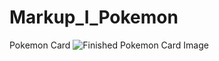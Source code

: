 # Markup_I_Pokemon
Pokemon Card
![Finished Pokemon Card Image](https://github.com/JuniorCabrera-Ksquare/Markup_I_Pokemon/blob/main/pokCard.png)
